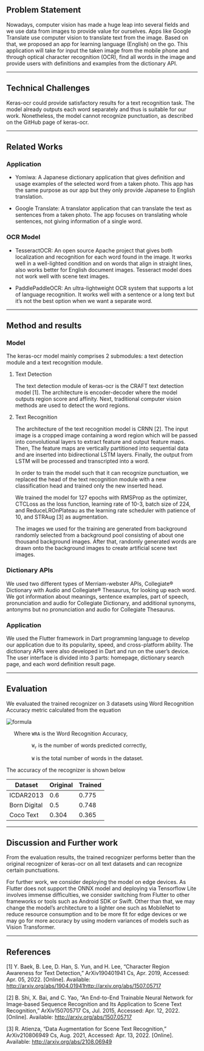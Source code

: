 ## Problem Statement

Nowadays, computer vision has made a huge leap into several fields and we use data from images to provide value for ourselves. Apps like Google Translate use computer vision to translate text from the image. Based on that, we proposed an app for learning language (English) on the go. This application will take for input the taken image from the mobile phone and through optical character recognition (OCR), find all words in the image and provide users with definitions and examples from the dictionary API.

<hr/>

## Technical Challenges

Keras-ocr could provide satisfactory results for a text recognition task. The model already outputs each word separately and thus is suitable for our work. Nonetheless, the model cannot recognize punctuation, as described on the GitHub page of keras-ocr.

<hr/>

## Related Works
	
### Application 

- Yomiwa: A Japanese dictionary application that gives definition and usage examples of the selected word from a taken photo. This app has the same purpose as our app but they only provide Japanese to English translation.

- Google Translate: A translator application that can translate the text as sentences from a taken photo. The app focuses on translating whole sentences, not giving information of a single word.

### OCR Model

- TesseractOCR: An open source Apache project that gives both localization and recognition for each word found in the image. It works well in a well-lighted condition and on words that align in straight lines, also works better for English document images. Tesseract model does not work well with scene text images.

- PaddlePaddleOCR: An ultra-lightweight OCR system that supports a lot of language recognition. It works well with a sentence or a long text but it’s not the best option when we want a separate word.

<hr/>

## Method and results

### Model

The keras-ocr model mainly comprises 2 submodules: a text detection module and a text recognition module.

1. Text Detection

   The text detection module of keras-ocr is the CRAFT text detection model [1]. The architecture is encoder-decoder where the model outputs region score and affinity. Next, traditional computer vision methods are used to detect the word regions.

2. Text Recognition
 
   The architecture of the text recognition model is CRNN [2]. The input image is a cropped image containing a word region which will be passed into convolutional layers to extract feature and output feature maps. Then, The feature maps are vertically partitioned into sequential data and are inserted into bidirectional LSTM layers. Finally, the output from LSTM will be processed and transcripted into a word.

   In order to train the model such that it can recognize punctuation, we replaced the head of the text recognition module with a new classification head and trained only the new inserted head.

   We trained the model for 127 epochs with RMSProp as the optimizer, CTCLoss as the loss function, learning rate of 10-3, batch size of 224, and ReduceLROnPlateau as the learning rate scheduler with patience of 10, and STRAug [3] as augmentation.

   The images we used for the training are generated from background randomly selected from a background pool consisting of about one thousand background images. After that, randomly generated words are drawn onto the background images to create artificial scene text images. 

### Dictionary APIs

We used two different types of Merriam-webster APIs, Collegiate® Dictionary with Audio and Collegiate® Thesaurus, for looking up each word. We got information about meanings, sentence examples, part of speech, pronunciation and audio for Collegiate Dictionary, and additional synonyms, antonyms but no pronunciation and audio for Collegiate Thesaurus.

### Application

We used the Flutter framework in Dart programming language to develop our application due to its popularity, speed, and cross-platform ability. The dictionary APIs were also developed in Dart and run on the user’s device. The user interface is divided into 3 parts: homepage, dictionary search page, and each word definition result page.

<hr/>

## Evaluation

We evaluated the trained recognizer on 3 datasets using Word Recognition Accuracy metric calculated from the equation

![formula](https://render.githubusercontent.com/render/math?math=WRA=\frac{W_r}{W})

&nbsp;&nbsp;&nbsp;&nbsp; Where `WRA` is the Word Recognition Accuracy,

&nbsp;&nbsp;&nbsp;&nbsp;&nbsp;&nbsp;&nbsp;&nbsp;&nbsp;&nbsp;&nbsp;&nbsp;&nbsp;&nbsp;&nbsp;&nbsp; `W`<sub>`r`</sub> is the number of words predicted correctly,

&nbsp;&nbsp;&nbsp;&nbsp;&nbsp;&nbsp;&nbsp;&nbsp;&nbsp;&nbsp;&nbsp;&nbsp;&nbsp;&nbsp;&nbsp;&nbsp; `W` is the total number of words in the dataset.

The accuracy of the recognizer is shown below

| Dataset      | Original | Trained |
|--------------|----------|---------|
| ICDAR2013    | 0.6      | 0.775   |
| Born Digital | 0.5      | 0.748   |
| Coco Text    | 0.304    | 0.365   |

<hr/>

## Discussion and Further work

From the evaluation results, the trained recognizer performs better than the original recognizer of keras-ocr on all text datasets and can recognize certain punctuations.

For further work, we consider deploying the model on edge devices. As Flutter does not support the ONNX model and deploying via Tensorflow Lite involves immense difficulties, we consider switching from Flutter to other frameworks or tools such as Android SDK or Swift. Other than that, we may change the model’s architecture to a lighter one such as MobileNet to reduce resource consumption and to be more fit for edge devices or we may go for more accuracy by using modern variances of models such as Vision Transformer.

<hr/>

## References

[1]	Y. Baek, B. Lee, D. Han, S. Yun, and H. Lee, “Character Region Awareness for Text Detection,” ArXiv190401941 Cs, Apr. 2019, Accessed: Apr. 05, 2022. [Online]. Available: http://arxiv.org/abs/1904.01941http://arxiv.org/abs/1507.05717

[2]	B. Shi, X. Bai, and C. Yao, “An End-to-End Trainable Neural Network for Image-based Sequence Recognition and Its Application to Scene Text Recognition,” ArXiv150705717 Cs, Jul. 2015, Accessed: Apr. 12, 2022. [Online]. Available: http://arxiv.org/abs/1507.05717

[3]	R. Atienza, “Data Augmentation for Scene Text Recognition,” ArXiv210806949 Cs, Aug. 2021, Accessed: Apr. 13, 2022. [Online]. Available: http://arxiv.org/abs/2108.06949
